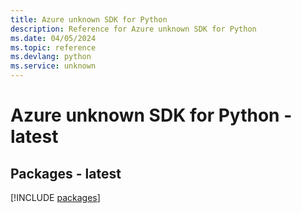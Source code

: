 ```yaml
---
title: Azure unknown SDK for Python
description: Reference for Azure unknown SDK for Python
ms.date: 04/05/2024
ms.topic: reference
ms.devlang: python
ms.service: unknown
---
```

# Azure unknown SDK for Python - latest
## Packages - latest
[!INCLUDE [packages](unknown-index.md)]